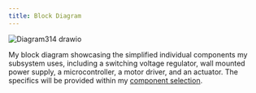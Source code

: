 ```yaml
---
title: Block Diagram
---
```


![Diagram314 drawio](https://github.com/user-attachments/assets/eb52a188-c0a7-4e2e-83ca-4f7cb84c3bc7)


My block diagram showcasing the simplified individual components my subsystem uses, including a switching voltage regulator, wall mounted power supply, a microcontroller, a motor driver, and an actuator. The specifics will be provided within my [component selection](https://jmfran17.github.io/Jack_Datasheet.github.io/second-page/).

